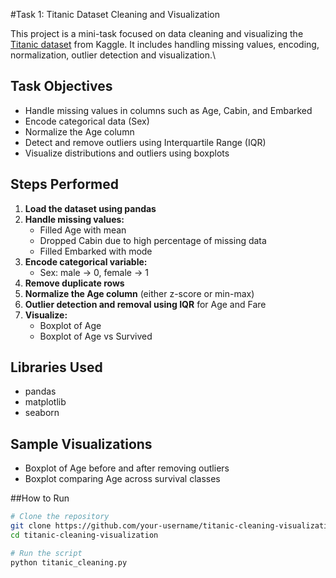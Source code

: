 #Task 1: Titanic Dataset Cleaning and Visualization

This project is a mini-task focused on data cleaning and visualizing the [Titanic dataset](https://www.kaggle.com/c/titanic/data) from Kaggle. It includes handling missing values, encoding, normalization, outlier detection and visualization.\

## Task Objectives

- Handle missing values in columns such as Age, Cabin, and Embarked
- Encode categorical data (Sex)
- Normalize the Age column
- Detect and remove outliers using Interquartile Range (IQR)
- Visualize distributions and outliers using boxplots

## Steps Performed

1. **Load the dataset using pandas**
2. **Handle missing values:**
   - Filled Age with mean
   - Dropped Cabin due to high percentage of missing data
   - Filled Embarked with mode
3. **Encode categorical variable:**
   - Sex: male → 0, female → 1
4. **Remove duplicate rows**
5. **Normalize the Age column** (either z-score or min-max)
6. **Outlier detection and removal using IQR** for Age and Fare
7. **Visualize:**
   - Boxplot of Age
   - Boxplot of Age vs Survived

## Libraries Used

- pandas
- matplotlib
- seaborn

## Sample Visualizations

- Boxplot of Age before and after removing outliers
- Boxplot comparing Age across survival classes

##How to Run

```bash
# Clone the repository
git clone https://github.com/your-username/titanic-cleaning-visualization.git
cd titanic-cleaning-visualization

# Run the script
python titanic_cleaning.py
